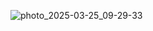 ![photo_2025-03-25_09-29-33](https://github.com/user-attachments/assets/446b2b5b-94b9-4036-adb6-6af5c3a6cd83)
